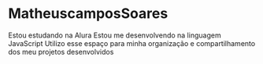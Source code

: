 # MatheuscamposSoares
Estou estudando na Alura Estou me desenvolvendo na linguagem JavaScript Utilizo esse espaço para minha organização e compartilhamento dos meu projetos desenvolvidos
